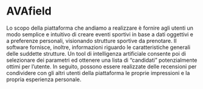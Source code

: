 # AVAfield

Lo scopo della piattaforma che andiamo a realizzare è fornire agli utenti un modo
semplice e intuitivo di creare eventi sportivi in base a dati oggettivi e a preferenze
personali, visionando strutture sportive da prenotare. Il software fornisce, inoltre,
informazioni riguardo le caratteristiche generali delle suddette strutture. Un tool di
intelligenza artificiale consente poi di selezionare dei parametri ed ottenere una lista di
“candidati” potenzialmente ottimi per l’utente.
In seguito, possono essere realizzate delle recensioni per condividere con gli altri utenti
della piattaforma le proprie impressioni e la propria esperienza personale.
